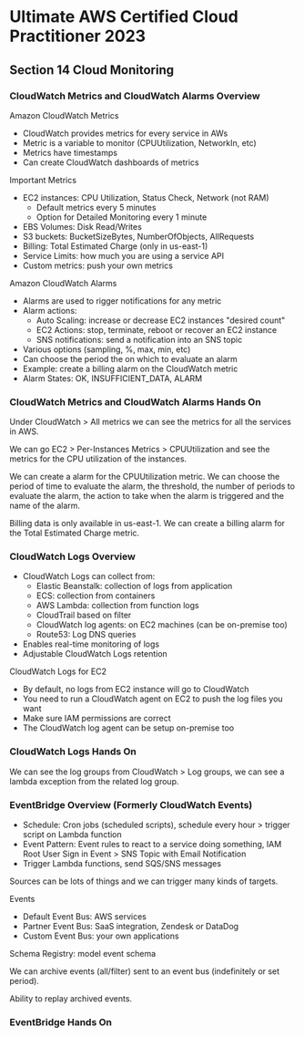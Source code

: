 # Ultimate AWS Certified Cloud Practitioner 2023

## Section 14 Cloud Monitoring

### CloudWatch Metrics and CloudWatch Alarms Overview

Amazon CloudWatch Metrics

- CloudWatch provides metrics for every service in AWs
- Metric is a variable to monitor (CPUUtilization, NetworkIn, etc)
- Metrics have timestamps
- Can create CloudWatch dashboards of metrics

Important Metrics

- EC2 instances: CPU Utilization, Status Check, Network (not RAM)
  - Default metrics every 5 minutes
  - Option for Detailed Monitoring every 1 minute
- EBS Volumes: Disk Read/Writes
- S3 buckets: BucketSizeBytes, NumberOfObjects, AllRequests
- Billing: Total Estimated Charge (only in us-east-1)
- Service Limits: how much you are using a service API
- Custom metrics: push your own metrics

Amazon CloudWatch Alarms

- Alarms are used to rigger notifications for any metric
- Alarm actions:
  - Auto Scaling: increase or decrease EC2 instances "desired count"
  - EC2 Actions: stop, terminate, reboot or recover an EC2 instance
  - SNS notifications: send a notification into an SNS topic
- Various options (sampling, %, max, min, etc)
- Can choose the period the on which to evaluate an alarm
- Example: create a billing alarm on the CloudWatch metric
- Alarm States: OK, INSUFFICIENT_DATA, ALARM

### CloudWatch Metrics and CloudWatch Alarms Hands On

Under CloudWatch > All metrics we can see the metrics for all the services in AWS.

We can go EC2 > Per-Instances Metrics > CPUUtilization and see the metrics for the CPU utilization of the instances.

We can create a alarm for the CPUUtilization metric. We can choose the period of time to evaluate the alarm, the threshold, the number of periods to evaluate the alarm, the action to take when the alarm is triggered and the name of the alarm.

Billing data is only available in us-east-1. We can create a billing alarm for the Total Estimated Charge metric.

### CloudWatch Logs Overview

- CloudWatch Logs can collect from:
  - Elastic Beanstalk: collection of logs from application
  - ECS: collection from containers
  - AWS Lambda: collection from function logs
  - CloudTrail based on filter
  - CloudWatch log agents: on EC2 machines (can be on-premise too)
  - Route53: Log DNS queries
- Enables real-time monitoring of logs
- Adjustable CloudWatch Logs retention

CloudWatch Logs for EC2

- By default, no logs from EC2 instance will go to CloudWatch
- You need to run a CloudWatch agent on EC2 to push the log files you want
- Make sure IAM permissions are correct
- The CloudWatch log agent can be setup on-premise too

### CloudWatch Logs Hands On

We can see the log groups from CloudWatch > Log groups, we can see a lambda exception from the related log group.

### EventBridge Overview (Formerly CloudWatch Events)

- Schedule: Cron jobs (scheduled scripts), schedule every hour > trigger script on Lambda function
- Event Pattern: Event rules to react to a service doing something, IAM Root User Sign in Event > SNS Topic with Email Notification
- Trigger Lambda functions, send SQS/SNS messages

Sources can be lots of things and we can trigger many kinds of targets.

Events

- Default Event Bus: AWS services
- Partner Event Bus: SaaS integration, Zendesk or DataDog
- Custom Event Bus: your own applications

Schema Registry: model event schema

We can archive events (all/filter) sent to an event bus (indefinitely or set period).

Ability to replay archived events.

### EventBridge Hands On
